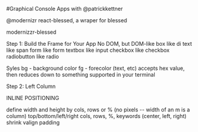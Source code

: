 #Graphical Console Apps with @patrickkettner

@modernizr
react-blessed, a wraper for blessed

modernizzr-blessed

Step 1: Build the Frame for Your App
No DOM, but DOM-like
box like di
text like span
form like form
textbox like input
checkbox like checkbox
radiobutton like radio

Syles
bg - background color
fg - forecolor (text, etc)
accepts hex value, then reduces down to something supported in your terminal

Step 2: Left Column

INLINE POSITIONING

define width and height by cols, rows or % (no pixels -- width of an m is a column)
top/bottom/left/right cols, rows, %, keywords (center, left, right)
shrink
valign
padding